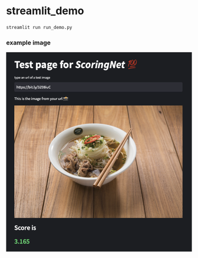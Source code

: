 # streamlit_demo

```bash
streamlit run run_demo.py
```

### example image
![image](img/example1.png)
